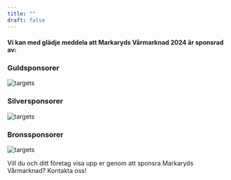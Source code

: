 ```yaml
---
title: ""
draft: false
---
```



#### Vi kan med glädje meddela att Markaryds Vårmarknad 2024 är sponsrad av:

### Guldsponsorer

![targets](/img/spons.jpg)



### Silversponsorer

![targets](/img/spons.jpg)



### Bronssponsorer

![targets](/img/spons.jpg)




Vill du och ditt företag visa upp er genom att sponsra Markaryds Vårmarknad? Kontakta oss! 